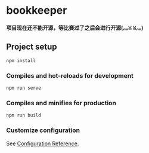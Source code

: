 # bookkeeper

**项目现在还不能开源，等比赛过了之后会进行开源(灬ꈍ ꈍ灬)**
## Project setup
```
npm install
```

### Compiles and hot-reloads for development
```
npm run serve
```

### Compiles and minifies for production
```
npm run build
```

### Customize configuration
See [Configuration Reference](https://cli.vuejs.org/config/).
